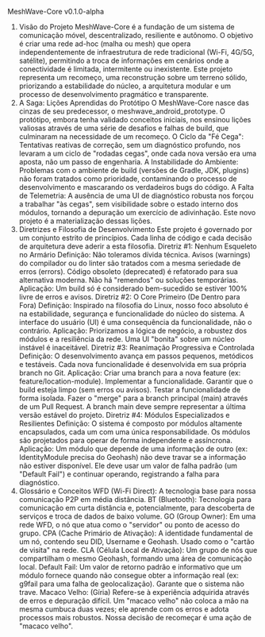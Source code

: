 MeshWave-Core v0.1.0-alpha

1. Visão do Projeto
MeshWave-Core é a fundação de um sistema de comunicação móvel, descentralizado, resiliente e autônomo. O objetivo é criar uma rede ad-hoc (malha ou mesh) que opera independentemente de infraestrutura de rede tradicional (Wi-Fi, 4G/5G, satélite), permitindo a troca de informações em cenários onde a conectividade é limitada, intermitente ou inexistente.
Este projeto representa um recomeço, uma reconstrução sobre um terreno sólido, priorizando a estabilidade do núcleo, a arquitetura modular e um processo de desenvolvimento pragmático e transparente.
2. A Saga: Lições Aprendidas do Protótipo
O MeshWave-Core nasce das cinzas de seu predecessor, o meshwave_android_prototype. O protótipo, embora tenha validado conceitos iniciais, nos ensinou lições valiosas através de uma série de desafios e falhas de build, que culminaram na necessidade de um recomeço.
O Ciclo da "Fé Cega": Tentativas reativas de correção, sem um diagnóstico profundo, nos levaram a um ciclo de "rodadas cegas", onde cada nova versão era uma aposta, não um passo de engenharia.
A Instabilidade do Ambiente: Problemas com o ambiente de build (versões de Gradle, JDK, plugins) não foram tratados como prioridade, contaminando o processo de desenvolvimento e mascarando os verdadeiros bugs do código.
A Falta de Telemetria: A ausência de uma UI de diagnóstico robusta nos forçou a trabalhar "às cegas", sem visibilidade sobre o estado interno dos módulos, tornando a depuração um exercício de adivinhação.
Este novo projeto é a materialização dessas lições.
3. Diretrizes e Filosofia de Desenvolvimento
Este projeto é governado por um conjunto estrito de princípios. Cada linha de código e cada decisão de arquitetura deve aderir a esta filosofia.
Diretriz #1: Nenhum Esqueleto no Armário
Definição: Não toleramos dívida técnica. Avisos (warnings) do compilador ou do linter são tratados com a mesma seriedade de erros (errors). Código obsoleto (deprecated) é refatorado para sua alternativa moderna. Não há "remendos" ou soluções temporárias.
Aplicação: Um build só é considerado bem-sucedido se estiver 100% livre de erros e avisos.
Diretriz #2: O Core Primeiro (De Dentro para Fora)
Definição: Inspirado na filosofia do Linux, nosso foco absoluto é na estabilidade, segurança e funcionalidade do núcleo do sistema. A interface do usuário (UI) é uma consequência da funcionalidade, não o contrário.
Aplicação: Priorizamos a lógica de negócio, a robustez dos módulos e a resiliência da rede. Uma UI "bonita" sobre um núcleo instável é inaceitável.
Diretriz #3: Reanimação Progressiva e Controlada
Definição: O desenvolvimento avança em passos pequenos, metódicos e testáveis. Cada nova funcionalidade é desenvolvida em sua própria branch no Git.
Aplicação:
Criar uma branch para a nova feature (ex: feature/location-module).
Implementar a funcionalidade.
Garantir que o build esteja limpo (sem erros ou avisos).
Testar a funcionalidade de forma isolada.
Fazer o "merge" para a branch principal (main) através de um Pull Request. A branch main deve sempre representar a última versão estável do projeto.
Diretriz #4: Módulos Especializados e Resilientes
Definição: O sistema é composto por módulos altamente encapsulados, cada um com uma única responsabilidade. Os módulos são projetados para operar de forma independente e assíncrona.
Aplicação: Um módulo que depende de uma informação de outro (ex: IdentityModule precisa do Geohash) não deve travar se a informação não estiver disponível. Ele deve usar um valor de falha padrão (um "Default Fail") e continuar operando, registrando a falha para diagnóstico.
4. Glossário e Conceitos
WFD (Wi-Fi Direct): A tecnologia base para nossa comunicação P2P em média distância.
BT (Bluetooth): Tecnologia para comunicação em curta distância e, potencialmente, para descoberta de serviços e troca de dados de baixo volume.
GO (Group Owner): Em uma rede WFD, o nó que atua como o "servidor" ou ponto de acesso do grupo.
CPA (Cache Primário de Ativação): A identidade fundamental de um nó, contendo seu DID, Username e Geohash. Usado como o "cartão de visita" na rede.
CLA (Célula Local de Ativação): Um grupo de nós que compartilham o mesmo Geohash, formando uma área de comunicação local.
Default Fail: Um valor de retorno padrão e informativo que um módulo fornece quando não consegue obter a informação real (ex: g9fail para uma falha de geolocalização). Garante que o sistema não trave.
Macaco Velho: (Gíria) Refere-se à experiência adquirida através de erros e depuração difícil. Um "macaco velho" não coloca a mão na mesma cumbuca duas vezes; ele aprende com os erros e adota processos mais robustos. Nossa decisão de recomeçar é uma ação de "macaco velho".
